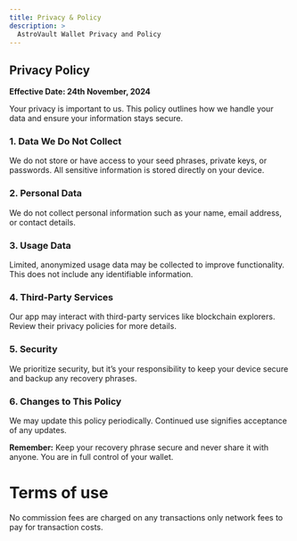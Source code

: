 ```yaml
---
title: Privacy & Policy
description: >
  AstroVault Wallet Privacy and Policy
---
```


## Privacy Policy

**Effective Date: 24th November, 2024**

Your privacy is important to us. This policy outlines how we handle your data and ensure your information stays secure.

### 1. Data We Do Not Collect

We do not store or have access to your seed phrases, private keys, or passwords. All sensitive information is stored directly on your device.

### 2. Personal Data

We do not collect personal information such as your name, email address, or contact details.

### 3. Usage Data

Limited, anonymized usage data may be collected to improve functionality. This does not include any identifiable information.

### 4. Third-Party Services

Our app may interact with third-party services like blockchain explorers. Review their privacy policies for more details.

### 5. Security

We prioritize security, but it’s your responsibility to keep your device secure and backup any recovery phrases.

### 6. Changes to This Policy

We may update this policy periodically. Continued use signifies acceptance of any updates.

**Remember:** Keep your recovery phrase secure and never share it with anyone. You are in full control of your wallet.

# Terms of use

No commission fees are charged on any transactions only network fees to pay for transaction costs.